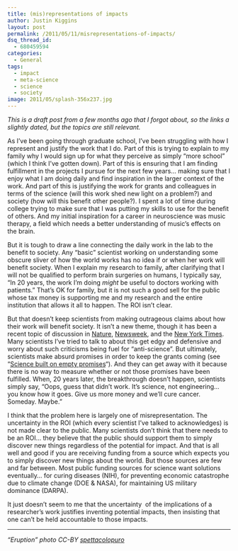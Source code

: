 ```yaml
---
title: (mis)representations of impacts
author: Justin Kiggins
layout: post
permalink: /2011/05/11/misrepresentations-of-impacts/
dsq_thread_id:
  - 680459594
categories:
  - General
tags:
  - impact
  - meta-science
  - science
  - society
image: 2011/05/splash-356x237.jpg
---
```


*This is a draft post from a few months ago that I forgot about, so the links a slightly dated, but the topics are still relevant.*

As I&#8217;ve been going through graduate school, I&#8217;ve been struggling with how I represent and justify the work that I do. Part of this is trying to explain to my family why I would sign up for what they perceive as simply &#8220;more school&#8221; (which I think I&#8217;ve gotten down). Part of this is ensuring that I am finding fulfillment in the projects I pursue for the next few years&#8230; making sure that I enjoy what I am doing daily and find inspiration in the larger context of the work. And part of this is justifying the work for grants and colleagues in terms of the science (will this work shed new light on a problem?) and society (how will this benefit other people?). I spent a lot of time during college trying to make sure that I was putting my skills to use for the benefit of others. And my initial inspiration for a career in neuroscience was music therapy, a field which needs a better understanding of music&#8217;s effects on the brain.

But it is tough to draw a line connecting the daily work in the lab to the benefit to society. Any &#8220;basic&#8221; scientist working on understanding some obscure sliver of how the world works has no idea if or when her work will benefit society. When I explain my research to family, after clarifying that I will not be qualified to perform brain surgeries on humans, I typically say, &#8220;In 20 years, the work I&#8217;m doing *might* be useful to doctors working with patients.&#8221; That&#8217;s OK for family, but it is not such a good sell for the public whose tax money is supporting me and my research and the entire institution that allows it all to happen. The ROI isn&#8217;t clear.

But that doesn&#8217;t keep scientists from making outrageous claims about how their work will benefit society. It isn&#8217;t a new theme, though it has been a recent topic of discussion in [Nature][1], [Newsweek][2], and the [New York Times][3]. Many scientists I&#8217;ve tried to talk to about this get edgy and defensive and worry about such criticisms being fuel for &#8220;anti-science&#8221;. But ultimately, scientists make absurd promises in order to keep the grants coming (see &#8220;[Science built on empty promises][4]&#8220;). And they can get away with it because there is no way to measure whether or not those promises have been fulfilled. When, 20 years later, the breakthrough doesn&#8217;t happen, scientists simply say, &#8220;Oops, guess that didn&#8217;t work. It&#8217;s science, not engineering&#8230; you know how it goes. Give us more money and we&#8217;ll cure cancer. Someday. Maybe.&#8221;

I think that the problem here is largely one of misrepresentation. The uncertainty in the ROI (which every scientist I&#8217;ve talked to acknowledges) is not made clear to the public. Many scientists don&#8217;t think that there needs to be an ROI&#8230; they believe that the public should support them to simply discover new things regardless of the potential for impact. And that is all well and good if you are receiving funding from a source which expects you to simply discover new things about the world. But those sources are few and far between. Most public funding sources for science want solutions eventually&#8230; for curing diseases (NIH), for preventing economic catastrophe due to climate change (DOE & NASA), for maintaining US military dominance (DARPA).

It just doesn&#8217;t seem to me that the uncertainty  of the implications of a researcher&#8217;s work justifies inventing potential impacts, then insisting that one can&#8217;t be held accountable to those impacts.

* * *

*&#8220;Eruption&#8221; photo CC-BY <a href="http://www.flickr.com/photos/spettacolopuro/3891599149/" target="_blank">spettacolopuro</a>*

 [1]: http://www.nature.com/news/2010/100609/full/465682a.html
 [2]: http://www.newsweek.com/2010/05/15/desperately-seeking-cures.html
 [3]: http://www.nytimes.com/2010/06/13/health/research/13genome.html?th&emc=th
 [4]: http://adaptalready.wordpress.com/2010/06/13/science-built-on-empty-promises/
